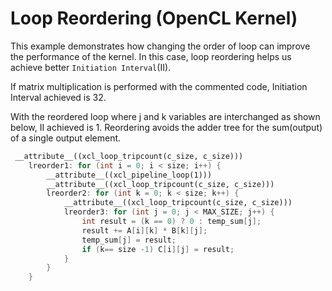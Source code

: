 Loop Reordering (OpenCL Kernel)
================================

This example demonstrates how changing the order of loop can improve the performance of the kernel. 
In this case, loop reordering helps us achieve better `Initiation Interval`(II).

If matrix multiplication is performed with the commented code, Initiation Interval achieved is 32.

With the reordered loop where j and k variables are interchanged as shown below, II achieved is 1. Reordering avoids the adder tree for the sum(output) of a single output element. 


```c++
 __attribute__((xcl_loop_tripcount(c_size, c_size)))
    lreorder1: for (int i = 0; i < size; i++) {
        __attribute__((xcl_pipeline_loop(1)))
        __attribute__((xcl_loop_tripcount(c_size, c_size)))
        lreorder2: for (int k = 0; k < size; k++) {
            __attribute__((xcl_loop_tripcount(c_size, c_size)))
            lreorder3: for (int j = 0; j < MAX_SIZE; j++) {
                int result = (k == 0) ? 0 : temp_sum[j];
                result += A[i][k] * B[k][j];
                temp_sum[j] = result;
                if (k== size -1) C[i][j] = result;
            }
        }
    }
```     
